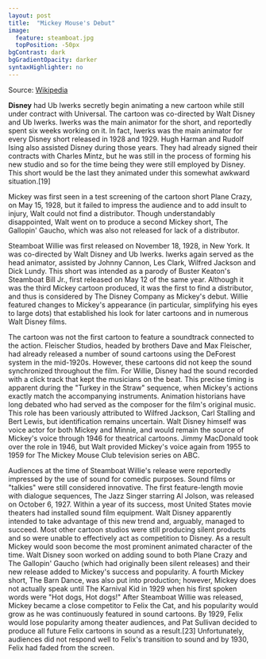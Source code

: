 ```yaml
---
layout: post
title:  "Mickey Mouse's Debut"
image:
  feature: steamboat.jpg
  topPosition: -50px
bgContrast: dark
bgGradientOpacity: darker
syntaxHighlighter: no
---
```

Source: [Wikipedia](https://en.wikipedia.org/wiki/Mickey_Mouse)

**Disney** had Ub Iwerks secretly begin animating a new cartoon while still under contract with Universal. The cartoon was co-directed by Walt Disney and Ub Iwerks. Iwerks was the main animator for the short, and reportedly spent six weeks working on it. In fact, Iwerks was the main animator for every Disney short released in 1928 and 1929. Hugh Harman and Rudolf Ising also assisted Disney during those years. They had already signed their contracts with Charles Mintz, but he was still in the process of forming his new studio and so for the time being they were still employed by Disney. This short would be the last they animated under this somewhat awkward situation.[19]

Mickey was first seen in a test screening of the cartoon short Plane Crazy, on May 15, 1928, but it failed to impress the audience and to add insult to injury, Walt could not find a distributor. Though understandably disappointed, Walt went on to produce a second Mickey short, The Gallopin' Gaucho, which was also not released for lack of a distributor.

Steamboat Willie was first released on November 18, 1928, in New York. It was co-directed by Walt Disney and Ub Iwerks. Iwerks again served as the head animator, assisted by Johnny Cannon, Les Clark, Wilfred Jackson and Dick Lundy. This short was intended as a parody of Buster Keaton's Steamboat Bill Jr., first released on May 12 of the same year. Although it was the third Mickey cartoon produced, it was the first to find a distributor, and thus is considered by The Disney Company as Mickey's debut. Willie featured changes to Mickey's appearance (in particular, simplifying his eyes to large dots) that established his look for later cartoons and in numerous Walt Disney films.

The cartoon was not the first cartoon to feature a soundtrack connected to the action. Fleischer Studios, headed by brothers Dave and Max Fleischer, had already released a number of sound cartoons using the DeForest system in the mid-1920s. However, these cartoons did not keep the sound synchronized throughout the film. For Willie, Disney had the sound recorded with a click track that kept the musicians on the beat. This precise timing is apparent during the "Turkey in the Straw" sequence, when Mickey's actions exactly match the accompanying instruments. Animation historians have long debated who had served as the composer for the film's original music. This role has been variously attributed to Wilfred Jackson, Carl Stalling and Bert Lewis, but identification remains uncertain. Walt Disney himself was voice actor for both Mickey and Minnie, and would remain the source of Mickey's voice through 1946 for theatrical cartoons. Jimmy MacDonald took over the role in 1946, but Walt provided Mickey's voice again from 1955 to 1959 for The Mickey Mouse Club television series on ABC.

Audiences at the time of Steamboat Willie's release were reportedly impressed by the use of sound for comedic purposes. Sound films or "talkies" were still considered innovative. The first feature-length movie with dialogue sequences, The Jazz Singer starring Al Jolson, was released on October 6, 1927. Within a year of its success, most United States movie theaters had installed sound film equipment. Walt Disney apparently intended to take advantage of this new trend and, arguably, managed to succeed. Most other cartoon studios were still producing silent products and so were unable to effectively act as competition to Disney. As a result Mickey would soon become the most prominent animated character of the time. Walt Disney soon worked on adding sound to both Plane Crazy and The Gallopin' Gaucho (which had originally been silent releases) and their new release added to Mickey's success and popularity. A fourth Mickey short, The Barn Dance, was also put into production; however, Mickey does not actually speak until The Karnival Kid in 1929 when his first spoken words were "Hot dogs, Hot dogs!" After Steamboat Willie was released, Mickey became a close competitor to Felix the Cat, and his popularity would grow as he was continuously featured in sound cartoons. By 1929, Felix would lose popularity among theater audiences, and Pat Sullivan decided to produce all future Felix cartoons in sound as a result.[23] Unfortunately, audiences did not respond well to Felix's transition to sound and by 1930, Felix had faded from the screen.
